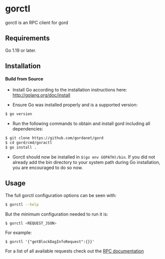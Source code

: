 # gorctl

gorctl is an RPC client for gord

## Requirements

Go 1.19 or later.

## Installation

#### Build from Source

- Install Go according to the installation instructions here:
  http://golang.org/doc/install

- Ensure Go was installed properly and is a supported version:

```bash
$ go version
```

- Run the following commands to obtain and install gord including all dependencies:

```bash
$ git clone https://github.com/gordanet/gord
$ cd gord/cmd/goractl
$ go install .
```

- Gorctl should now be installed in `$(go env GOPATH)/bin`. If you did not already add the bin directory to your
  system path during Go installation, you are encouraged to do so now.

## Usage

The full gorctl configuration options can be seen with:

```bash
$ gorctl --help
```

But the minimum configuration needed to run it is:

```bash
$ gorctl <REQUEST_JSON>
```

For example:

```
$ gorctl '{"getBlockDagInfoRequest":{}}'
```

For a list of all available requests check out the [RPC documentation](infrastructure/network/netadapter/server/grpcserver/protowire/rpc.md)

